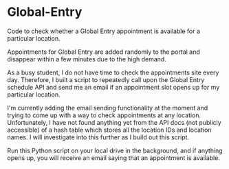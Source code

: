 # Global-Entry
Code to check whether a Global Entry appointment is available for a particular location.

Appointments for Global Entry are added randomly to the portal and disappear within a few minutes due to the high demand.

As a busy student, I do not have time to check the appointments site every day. Therefore, I built a script to repeatedly call upon the Global Entry schedule API and send me an email if an appointment slot opens up for my particular location.

I'm currently adding the email sending functionality at the moment and trying to come up with a way to check appointments at any location. Unfortunately, I have not found anything yet from the API docs (not publicly accessible) of a hash table which stores all the location IDs and location names. I will investigate into this further as I build out this script.

Run this Python script on your local drive in the background, and if anything opens up, you will receive an email saying that an appointment is available.
